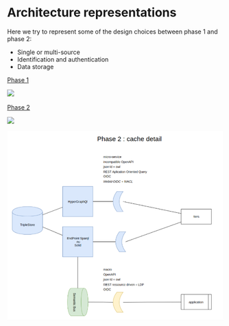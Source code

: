 # Architecture representations

Here we try to represent some of the design choices between phase 1 and phase 2:

* Single or multi-source
* Identification and authentication
* Data storage

[Phase 1](https://www.draw.io/?lightbox=1\&highlight=0000ff\&edit=\_blank\&layers=1\&nav=1\&title=architecture%20DFC#Uhttps%3A%2F%2Fdrive.google.com%2Fuc%3Fid%3D1f1C\_Inb7sOeufswQkv2nnpLgWsGbhW98%26export%3Ddownload)

![](../.gitbook/assets/selection\_625.png)

[Phase 2](https://www.draw.io/?lightbox=1\&highlight=0000ff\&edit=\_blank\&layers=1\&nav=1\&page=1#G1f1C\_Inb7sOeufswQkv2nnpLgWsGbhW98)

![](../.gitbook/assets/selection\_626.png)

![](../.gitbook/assets/capture-du-2019-06-18-00-36-41.png)
